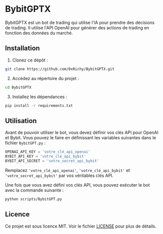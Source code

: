 # BybitGPTX

BybitGPTX est un bot de trading qui utilise l'IA pour prendre des décisions de trading. Il utilise l'API OpenAI pour générer des actions de trading en fonction des données du marché.

## Installation

1. Clonez ce dépôt :
```bash
git clone https://github.com/0xRichy/BybitGPTX.git
```

2. Accédez au répertoire du projet :
```bash
cd BybitGPTX
```

3. Installez les dépendances :
```bash
pip install -r requirements.txt
```

## Utilisation

Avant de pouvoir utiliser le bot, vous devez définir vos clés API pour OpenAI et Bybit. Vous pouvez le faire en définissant les variables suivantes dans le fichier `BybitGPT.py` :

```python
OPENAI_API_KEY = 'votre_clé_api_openai'
BYBIT_API_KEY = 'votre_clé_api_bybit'
BYBIT_API_SECRET = 'votre_secret_api_bybit'
```

Remplacez `'votre_clé_api_openai'`, `'votre_clé_api_bybit'` et `'votre_secret_api_bybit'` par vos véritables clés API.

Une fois que vous avez défini vos clés API, vous pouvez exécuter le bot avec la commande suivante :

```bash
python scripts/BybitGPT.py
```

## Licence

Ce projet est sous licence MIT. Voir le fichier [LICENSE](LICENSE) pour plus de détails.
```
